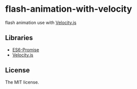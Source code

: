 # flash-animation-with-velocity

flash animation use with [Velocity.js](http://julian.com/research/velocity/)

## Libraries

- [ES6-Promise](https://github.com/jakearchibald/es6-promise)
- [Velocity.js](http://julian.com/research/velocity/)

## License

The MIT license.
